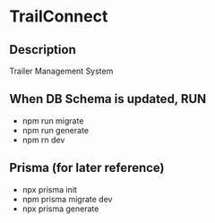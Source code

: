 # TrailConnect

## Description
Trailer Management System

## When DB Schema is updated, RUN
- npm run migrate
- npm run generate
- npm rn dev

## Prisma (for later reference)

- npx prisma init
- npm prisma migrate dev
- npx prisma generate